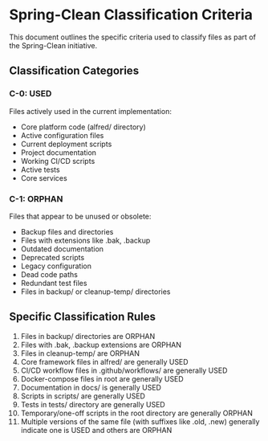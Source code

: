 # Spring-Clean Classification Criteria

This document outlines the specific criteria used to classify files as part of the Spring-Clean initiative.

## Classification Categories

### C-0: USED
Files actively used in the current implementation:
- Core platform code (alfred/ directory)
- Active configuration files
- Current deployment scripts
- Project documentation
- Working CI/CD scripts
- Active tests
- Core services

### C-1: ORPHAN
Files that appear to be unused or obsolete:
- Backup files and directories
- Files with extensions like .bak, .backup
- Outdated documentation
- Deprecated scripts
- Legacy configuration
- Dead code paths
- Redundant test files
- Files in backup/ or cleanup-temp/ directories

## Specific Classification Rules

1. Files in backup/ directories are ORPHAN
2. Files with .bak, .backup extensions are ORPHAN
3. Files in cleanup-temp/ are ORPHAN
4. Core framework files in alfred/ are generally USED
5. CI/CD workflow files in .github/workflows/ are generally USED
6. Docker-compose files in root are generally USED
7. Documentation in docs/ is generally USED
8. Scripts in scripts/ are generally USED
9. Tests in tests/ directory are generally USED
10. Temporary/one-off scripts in the root directory are generally ORPHAN
11. Multiple versions of the same file (with suffixes like .old, .new) generally indicate one is USED and others are ORPHAN
